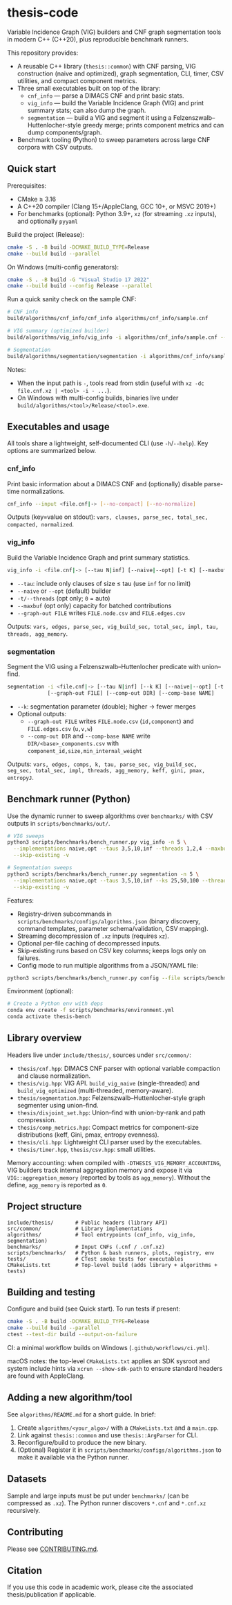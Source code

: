 # thesis-code

Variable Incidence Graph (VIG) builders and CNF graph segmentation tools in modern C++ (C++20), plus reproducible benchmark runners.

This repository provides:

- A reusable C++ library (`thesis::common`) with CNF parsing, VIG construction (naive and optimized), graph segmentation, CLI, timer, CSV utilities, and compact component metrics.
- Three small executables built on top of the library:
  - `cnf_info` — parse a DIMACS CNF and print basic stats.
  - `vig_info` — build the Variable Incidence Graph (VIG) and print summary stats; can also dump the graph.
  - `segmentation` — build a VIG and segment it using a Felzenszwalb–Huttenlocher-style greedy merge; prints component metrics and can dump components/graph.
- Benchmark tooling (Python) to sweep parameters across large CNF corpora with CSV outputs.

## Quick start

Prerequisites:

- CMake ≥ 3.16
- A C++20 compiler (Clang 15+/AppleClang, GCC 10+, or MSVC 2019+)
- For benchmarks (optional): Python 3.9+, `xz` (for streaming `.xz` inputs), and optionally `pyyaml`

Build the project (Release):

```bash
cmake -S . -B build -DCMAKE_BUILD_TYPE=Release
cmake --build build --parallel
```

On Windows (multi-config generators):

```bash
cmake -S . -B build -G "Visual Studio 17 2022"
cmake --build build --config Release --parallel
```

Run a quick sanity check on the sample CNF:

```bash
# CNF info
build/algorithms/cnf_info/cnf_info algorithms/cnf_info/sample.cnf

# VIG summary (optimized builder)
build/algorithms/vig_info/vig_info -i algorithms/cnf_info/sample.cnf --tau 3 --opt -t 2

# Segmentation
build/algorithms/segmentation/segmentation -i algorithms/cnf_info/sample.cnf --tau 3 --k 50 --opt -t 2
```

Notes:

- When the input path is `-`, tools read from stdin (useful with `xz -dc file.cnf.xz | <tool> -i - ...`).
- On Windows with multi-config builds, binaries live under `build/algorithms/<tool>/Release/<tool>.exe`.

## Executables and usage

All tools share a lightweight, self-documented CLI (use `-h`/`--help`). Key options are summarized below.

### cnf_info

Print basic information about a DIMACS CNF and (optionally) disable parse-time normalizations.

```bash
cnf_info --input <file.cnf|-> [--no-compact] [--no-normalize]
```

Outputs (key=value on stdout): `vars, clauses, parse_sec, total_sec, compacted, normalized`.

### vig_info

Build the Variable Incidence Graph and print summary statistics.

```bash
vig_info -i <file.cnf|-> [--tau N|inf] [--naive|--opt] [-t K] [--maxbuf M] [--graph-out FILE]
```

- `--tau`: include only clauses of size ≤ tau (use `inf` for no limit)
- `--naive` or `--opt` (default) builder
- `-t/--threads` (opt only; `0` = auto)
- `--maxbuf` (opt only) capacity for batched contributions
- `--graph-out FILE` writes `FILE.node.csv` and `FILE.edges.csv`

Outputs: `vars, edges, parse_sec, vig_build_sec, total_sec, impl, tau, threads, agg_memory`.

### segmentation

Segment the VIG using a Felzenszwalb–Huttenlocher predicate with union–find.

```bash
segmentation -i <file.cnf|-> [--tau N|inf] [--k K] [--naive|--opt] [-t K] [--maxbuf M]
             [--graph-out FILE] [--comp-out DIR] [--comp-base NAME]
```

- `--k`: segmentation parameter (double); higher → fewer merges
- Optional outputs:
  - `--graph-out FILE` writes `FILE.node.csv` (`id,component`) and `FILE.edges.csv` (`u,v,w`)
  - `--comp-out DIR` and `--comp-base NAME` write `DIR/<base>_components.csv` with `component_id,size,min_internal_weight`

Outputs: `vars, edges, comps, k, tau, parse_sec, vig_build_sec, seg_sec, total_sec, impl, threads, agg_memory, keff, gini, pmax, entropyJ`.

## Benchmark runner (Python)

Use the dynamic runner to sweep algorithms over `benchmarks/` with CSV outputs in `scripts/benchmarks/out/`.

```bash
# VIG sweeps
python3 scripts/benchmarks/bench_runner.py vig_info -n 5 \
  --implementations naive,opt --taus 3,5,10,inf --threads 1,2,4 --maxbufs 50000000,100000000 \
  --skip-existing -v

# Segmentation sweeps
python3 scripts/benchmarks/bench_runner.py segmentation -n 5 \
  --implementations naive,opt --taus 3,5,10,inf --ks 25,50,100 --threads 1,2,4 --maxbufs 50000000,100000000 \
  --skip-existing -v
```

Features:

- Registry-driven subcommands in `scripts/benchmarks/configs/algorithms.json` (binary discovery, command templates, parameter schema/validation, CSV mapping).
- Streaming decompression of `.xz` inputs (requires `xz`).
- Optional per-file caching of decompressed inputs.
- Skip-existing runs based on CSV key columns; keeps logs only on failures.
- Config mode to run multiple algorithms from a JSON/YAML file:

```bash
python3 scripts/benchmarks/bench_runner.py config --file scripts/benchmarks/configs/example_configs.json -v
```

Environment (optional):

```bash
# Create a Python env with deps
conda env create -f scripts/benchmarks/environment.yml
conda activate thesis-bench
```

## Library overview

Headers live under `include/thesis/`, sources under `src/common/`:

- `thesis/cnf.hpp`: DIMACS CNF parser with optional variable compaction and clause normalization.
- `thesis/vig.hpp`: VIG API. `build_vig_naive` (single-threaded) and `build_vig_optimized` (multi-threaded, memory-aware).
- `thesis/segmentation.hpp`: Felzenszwalb–Huttenlocher-style graph segmenter using union–find.
- `thesis/disjoint_set.hpp`: Union–find with union-by-rank and path compression.
- `thesis/comp_metrics.hpp`: Compact metrics for component-size distributions (keff, Gini, pmax, entropy evenness).
- `thesis/cli.hpp`: Lightweight CLI parser used by the executables.
- `thesis/timer.hpp`, `thesis/csv.hpp`: small utilities.

Memory accounting: when compiled with `-DTHESIS_VIG_MEMORY_ACCOUNTING`, VIG builders track internal aggregation memory and expose it via `VIG::aggregation_memory` (reported by tools as `agg_memory`). Without the define, `agg_memory` is reported as `0`.

## Project structure

``` plaintext
include/thesis/       # Public headers (library API)
src/common/           # Library implementations
algorithms/           # Tool entrypoints (cnf_info, vig_info, segmentation)
benchmarks/           # Input CNFs (.cnf / .cnf.xz)
scripts/benchmarks/   # Python & bash runners, plots, registry, env
tests/                # CTest smoke tests for executables
CMakeLists.txt        # Top-level build (adds library + algorithms + tests)
```

## Building and testing

Configure and build (see Quick start). To run tests if present:

```bash
cmake -S . -B build -DCMAKE_BUILD_TYPE=Release
cmake --build build --parallel
ctest --test-dir build --output-on-failure
```

CI: a minimal workflow builds on Windows (`.github/workflows/ci.yml`).

macOS notes: the top-level `CMakeLists.txt` applies an SDK sysroot and system include hints via `xcrun --show-sdk-path` to ensure standard headers are found with AppleClang.

## Adding a new algorithm/tool

See `algorithms/README.md` for a short guide. In brief:

1. Create `algorithms/<your_algo>/` with a `CMakeLists.txt` and a `main.cpp`.
2. Link against `thesis::common` and use `thesis::ArgParser` for CLI.
3. Reconfigure/build to produce the new binary.
4. (Optional) Register it in `scripts/benchmarks/configs/algorithms.json` to make it available via the Python runner.

## Datasets

Sample and large inputs must be put under `benchmarks/` (can be compressed as `.xz`). The Python runner discovers `*.cnf` and `*.cnf.xz` recursively.

## Contributing

Please see [CONTRIBUTING.md](CONTRIBUTING.md).

## Citation

If you use this code in academic work, please cite the associated thesis/publication if applicable.
